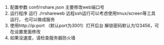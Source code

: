 1. 配置参数 conf/rrshare.json 主要修改web端口号
2. 运行程序
   运行 ./rrshareweb 
   远程ssh运行可以考虑使用tmux/screen等工具运行， 也可以做成服务
3. 使用http://ip:port （默认port为3001）打开后台  解锁密码默认为123456，可在设置里面修改
4. 如果没速度，请检查服务器防火墙
